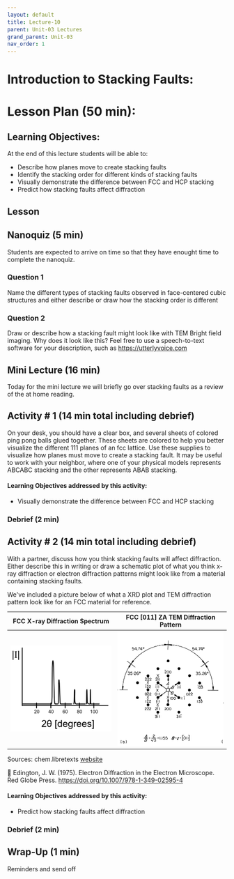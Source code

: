 ```yaml
---
layout: default
title: Lecture-10
parent: Unit-03 Lectures
grand_parent: Unit-03 
nav_order: 1
---
```


# Introduction to Stacking Faults:


# Lesson Plan (50 min):


## Learning Objectives:
At the end of this lecture students will be able to: 
- Describe how planes move to create stacking faults
- Identify the stacking order for different kinds of stacking faults
- Visually demonstrate the difference between FCC and HCP stacking
- Predict how stacking faults affect diffraction

## Lesson

## Nanoquiz (5 min)
Students are expected to arrive on time so that they have enought time to complete the nanoquiz.
### Question 1
Name the different types of stacking faults observed in face-centered cubic structures and either describe or draw how the stacking order is different

### Question 2
Draw or describe how a stacking fault might look like with TEM Bright field imaging. Why does it look like this? Feel free to use a speech-to-text software for your description, such as https://utterlyvoice.com



## Mini Lecture (16 min)
Today for the mini lecture we will briefly go over stacking faults as a review of the at home reading.

## Activity \# 1 (14 min total including debrief)

On your desk, you should have a clear box, and several sheets of colored ping pong balls glued together. These sheets are colored to help you better visualize the different 111 planes of an fcc lattice. Use these supplies to visualize how planes must move to create a stacking fault. It may be useful to work with your neighbor, where one of your physical models represents ABCABC stacking and the other represents ABAB stacking.
#### Learning Objectives addressed by this activity:
- Visually demonstrate the difference between FCC and HCP stacking
### Debrief (2 min)

## Activity \# 2 (14 min total including debrief)

With a partner, discuss how you think stacking faults will affect diffraction. Either describe this in writing or draw a schematic plot of what you think x-ray diffraction or electron diffraction patterns might look like from a material containing stacking faults.

We've included a picture below of what a XRD plot and TEM diffraction pattern look like for an FCC material for reference.


FCC X-ray Diffraction Spectrum          |  FCC [011] ZA TEM Diffraction Pattern
:-------------------------:|:-------------------------:
![FCC X-ray Diffraction Spectrum, showing peaks at specific 2 theta angles](./images/FCC-Ni_xrd_spectrum.png)  |  ![FCC [011] ZA TEM Diffraction Pattern that also indicates the angles between diffraction spots and a A/B ratio](./images/FCC_011_TEM_DP.png)

Sources:
chem.libretexts [website](https://chem.libretexts.org/Bookshelves/Inorganic_Chemistry/Introduction_to_Solid_State_Chemistry/06%3A_Recitations/6.16%3A_X-ray_Diffraction_and_Selection_Rules)

📄 Edington, J. W. (1975). Electron Diffraction in the Electron Microscope. Red Globe Press. https://doi.org/10.1007/978-1-349-02595-4

#### Learning Objectives addressed by this activity:
- Predict how stacking faults affect diffraction

### Debrief (2 min)

## Wrap-Up (1 min)
Reminders and send off

